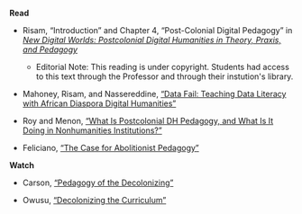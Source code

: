 **Read**
- Risam, “Introduction” and Chapter 4, “Post-Colonial Digital Pedagogy” in [*New Digital Worlds: Postcolonial Digital Humanities in Theory, Praxis, and Pedagogy*](https://muse.jhu.edu/book/62714/)
    
    - Editorial Note: This reading is under copyright. Students had access to this text through the Professor and through their instution's library. 

- Mahoney, Risam, and Nassereddine, [“Data Fail: Teaching Data Literacy with African Diaspora Digital Humanities”](https://cuny.manifoldapp.org/read/data-fail-teaching-data-literacy-with-african-diaspora-digital-humanities-e4d6d810-d576-4297-b72f-4890d43d911b/section/3a582887-7b75-42c1-8d37-eae77f5073c4)

- Roy and Menon, [“What Is Postcolonial DH Pedagogy, and What Is It Doing in Nonhumanities Institutions?”](https://dhdebates.gc.cuny.edu/read/what-we-teach-when-we-teach-dh/section/0f9b4c0d-aa2b-4c9d-8d41-078c720e7876#ch23)

- Feliciano, [“The Case for Abolitionist Pedagogy”](https://vp.commons.gc.cuny.edu/2021/05/12/the-case-for-abolitionist-pedagogy/)

**Watch**
- Carson, [“Pedagogy of the Decolonizing”](https://www.youtube.com/watch?v=IN17Os8JAr8)
  
- Owusu, [“Decolonizing the Curriculum”](https://www.youtube.com/watch?v=zeKHOTDwZxU&list=WL&index=3&t=7s)
